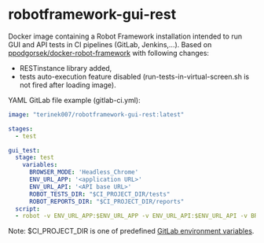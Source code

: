 # robotframework-gui-rest

Docker image containing a Robot Framework installation intended to run GUI and API tests in CI pipelines (GitLab, Jenkins,...). Based on [ppodgorsek/docker-robot-framework](https://github.com/ppodgorsek/docker-robot-framework) with following changes:
- RESTinstance library added,
- tests auto-execution feature disabled (run-tests-in-virtual-screen.sh is not fired after loading image).

YAML GitLab file example (gitlab-ci.yml):
``` yaml
image: "terinek007/robotframework-gui-rest:latest"

stages:
  - test

gui_test:
  stage: test
    variables:
      BROWSER_MODE: 'Headless_Chrome'
      ENV_URL_APP: '<application URL>'
      ENV_URL_API: '<API base URL>'
      ROBOT_TESTS_DIR: "$CI_PROJECT_DIR/tests"
      ROBOT_REPORTS_DIR: "$CI_PROJECT_DIR/reports"
  script:
  - robot -v ENV_URL_APP:$ENV_URL_APP -v ENV_URL_API:$ENV_URL_API -v BROWSER_MODE:$BROWSER_MODE --escape space:_ --outputDir $ROBOT_REPORTS_DIR $ROBOT_TESTS_DIR
```
Note: $CI_PROJECT_DIR is one of predefined [GitLab environment variables](https://docs.gitlab.com/ee/ci/variables/predefined_variables.html).
